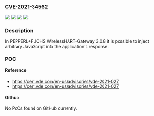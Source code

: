 ### [CVE-2021-34562](https://cve.mitre.org/cgi-bin/cvename.cgi?name=CVE-2021-34562)
![](https://img.shields.io/static/v1?label=Product&message=WHA-GW-F2D2-0-AS-%20Z2-ETH&color=blue)
![](https://img.shields.io/static/v1?label=Product&message=WHA-GW-F2D2-0-AS-%20Z2-ETH.EIP&color=blue)
![](https://img.shields.io/static/v1?label=Version&message=3.0.8%3D%203.0.8%20&color=brighgreen)
![](https://img.shields.io/static/v1?label=Vulnerability&message=CWE-79%20Cross-site%20Scripting%20(XSS)&color=brighgreen)

### Description

In PEPPERL+FUCHS WirelessHART-Gateway 3.0.8 it is possible to inject arbitrary JavaScript into the application's response.

### POC

#### Reference
- https://cert.vde.com/en-us/advisories/vde-2021-027
- https://cert.vde.com/en-us/advisories/vde-2021-027

#### Github
No PoCs found on GitHub currently.

